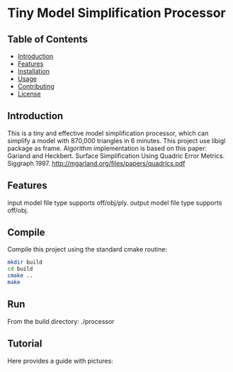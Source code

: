 # Tiny Model Simplification Processor

## Table of Contents

- [Introduction](#introduction)
- [Features](#features)
- [Installation](#installation)
- [Usage](#usage)
- [Contributing](#contributing)
- [License](#license)

## Introduction

This is a tiny and effective model simplification processor, which can simplify a model with 870,000 triangles in 6 minutes.
This project use libigl package as frame. 
Algorithm implementation is based on this paper:
Gariand and Heckbert. Surface Simplification Using Quadric Error Metrics. Siggraph 1997.
http://mgarland.org/files/papers/quadrics.pdf

## Features

input model file type supports off/obj/ply.
output model file type supports off/obj.

## Compile
Compile this project using the standard cmake routine:

```bash
mkdir build
cd build
cmake ..
make
```

## Run
From the build directory:
./processor


## Tutorial

Here provides a guide with pictures:

